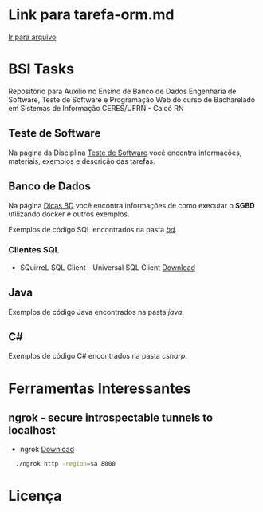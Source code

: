 # Link para tarefa-orm.md
[Ir para arquivo](https://github.com/anderson-gpc/bsi-tasks/blob/main/database/20252/tarefas/Anderson_Gabriel/orm/tarefa-orm.md)


# BSI Tasks

Repositório para Auxílio no Ensino de Banco de Dados Engenharia de Software, Teste de Software e Programação Web do curso de Bacharelado em Sistemas de Informação CERES/UFRN - Caicó RN

## Teste de Software

Na página da Disciplina [Teste de Software](softwaretesting/README.md) você encontra informações, materiais, exemplos e descrição das tarefas.

## Banco de Dados

Na página [Dicas BD](database/README.md) você encontra informações de como executar o **SGBD** utilizando docker e outros exemplos.

Exemplos de código SQL encontrados na pasta [*bd*](database/scripts).

### Clientes SQL

* SQuirreL SQL Client - Universal SQL Client [Download](http://squirrel-sql.sourceforge.net/)

## Java

Exemplos de código Java encontrados na pasta *java*.

## C#

Exemplos de código C# encontrados na pasta *csharp*.

# Ferramentas Interessantes

## ngrok - secure introspectable tunnels to localhost

* ngrok [Download](https://ngrok.com/download)

```bash
  ./ngrok http -region=sa 8000
```

# Licença
